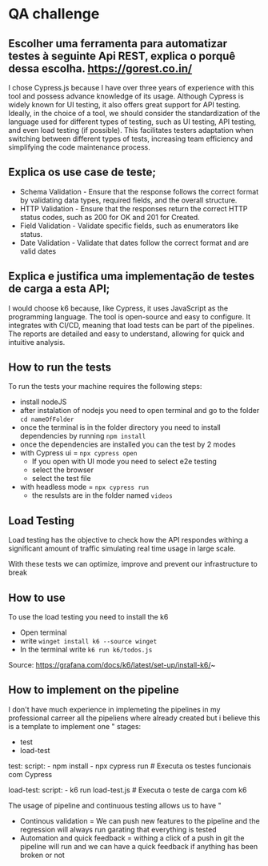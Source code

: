 # QA challenge

## Escolher uma ferramenta para automatizar testes à seguinte Api REST, explica o porquê dessa escolha. https://gorest.co.in/
I chose Cypress.js because I have over three years of experience with this tool and possess advance knowledge of its usage. Although Cypress is widely known for UI testing, it also offers great support for API testing.
Ideally, in the choice of a tool, we should consider the standardization of the language used for different types of testing, such as UI testing, API testing, and even load testing (if possible). This facilitates testers adaptation when switching between different types of tests, increasing team efficiency and simplifying the code maintenance process.


## Explica os use case de teste;

- Schema Validation - Ensure that the response follows the correct format by validating data types, required fields, and the overall structure.
- HTTP Validation - Ensure that the responses return the correct HTTP status codes, such as 200 for OK and 201 for Created.
- Field Validation - Validate specific fields, such as enumerators like status.
- Date Validation - Validate that dates follow the correct format and are valid dates

## Explica e justifica uma implementação de testes de carga a esta API;
I would choose k6 because, like Cypress, it uses JavaScript as the programming language.
The tool is open-source and easy to configure.
It integrates with CI/CD, meaning that load tests can be part of the pipelines.
The reports are detailed and easy to understand, allowing for quick and intuitive analysis.

## How to run the tests

To run the tests your machine requires the following steps:

- install nodeJS
- after instalation of nodejs you need to open terminal and go to the folder `cd nameOfFolder`
- once the terminal is in the folder directory you need to install dependencies by running `npm install`
- once the dependencies are installed you can the test by 2 modes
 - with Cypress ui = `npx cypress open`
    - If you open with UI mode you need to select e2e testing 
    - select the browser
    - select the test file
 - with headless mode = `npx cypress run`
    - the resulsts are in the folder named `videos`

## Load Testing

Load testing has the objective to check how the API respondes withing a significant amount of traffic simulating real time usage in large scale.

With these tests we can optimize, improve and prevent our infrastructure to break 

## How to use
To use the load testing you need to install the k6

- Open terminal
- write `winget install k6 --source winget`
- In the terminal write `k6 run k6/todos.js`



Source: https://grafana.com/docs/k6/latest/set-up/install-k6/~


## How to implement on the pipeline
 I don't have much experience in implemeting the pipelines in my professional carreer all the pipeliens where already created but i believe this is a template to implement one
"
   stages:
   - test
   - load-test

   test:
   script:
      - npm install
      - npx cypress run  # Executa os testes funcionais com Cypress

   load-test:
   script:
      - k6 run load-test.js  # Executa o teste de carga com k6

   The usage of pipeline and continuous testing allows us to have
"
- Continous validation = We can push new features to the pipeline and the regression will always run garating that everything is tested 
- Automation and quick feedback = withing a click of a push in git the pipeline will run and we can have a quick feedback if anything has been broken or not
